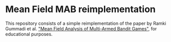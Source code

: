 # Mean Field MAB reimplementation
This repository consists of a simple reimplementation of the paper by 
Ramki Gummadi et al. ["Mean Field Analysis of Multi-Armed Bandit Games"](https://papers.ssrn.com/sol3/papers.cfm?abstract_id=2045842), for educational purposes.